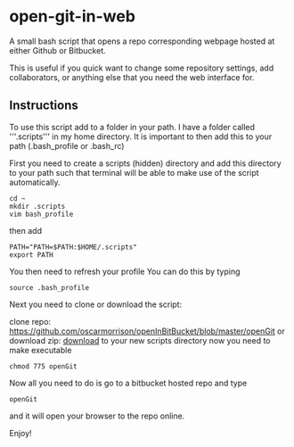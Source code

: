 open-git-in-web
===============
A small bash script that opens a repo corresponding webpage hosted at either Github or Bitbucket. 

This is useful if you quick want to change some repository settings, add collaborators, or anything else that you need the web interface for. 

## Instructions ##

To use this script add to a folder in your path. I have a folder called '''.scripts''' in my home directory. 
It is important to then add this to your path (.bash_profile or .bash_rc)

First you need to create a scripts (hidden) directory and add this directory to your path such that terminal will be able to make use of the script automatically. 

```
cd ~
mkdir .scripts
vim bash_profile
```

then add 
```
PATH="PATH=$PATH:$HOME/.scripts" 
export PATH
```
You then need to refresh your profile
You can do this by typing
```
source .bash_profile
```

Next you need to clone or download the script:

clone repo:    https://github.com/oscarmorrison/openInBitBucket/blob/master/openGit
or download zip: [download](https://github.com/oscarmorrison/open-git-in-web/archive/master.zip)
to your new scripts directory
now you need to make executable
```
chmod 775 openGit
```

Now all you need to do is go to a bitbucket hosted repo and type
```
openGit
```
and it will open your browser to the repo online.

Enjoy!
